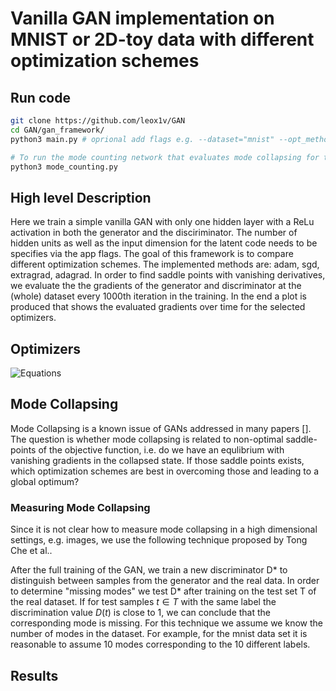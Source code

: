 # Vanilla GAN implementation on MNIST or 2D-toy data with different optimization schemes
## Run code
``` bash
git clone https://github.com/leox1v/GAN
cd GAN/gan_framework/
python3 main.py # oprional add flags e.g. --dataset="mnist" --opt_methods="adam sgd extragrad adagrad"

# To run the mode counting network that evaluates mode collapsing for the specified experiment 
python3 mode_counting.py
```

## High level Description
Here we train a simple vanilla GAN with only one hidden layer with a ReLu activation in both the generator and the disciriminator. The number of hidden units as well as the input dimension for the latent code needs to be specifies via the app flags.
The goal of this framework is to compare different optimization schemes. The implemented methods are: adam, sgd, extragrad, adagrad. In order to find saddle points with vanishing derivatives, we evaluate the the gradients of the generator and discriminator at the (whole) dataset every 1000th iteration in the training.
In the end a plot is produced that shows the evaluated gradients over time for the selected optimizers.


## Optimizers

![Equations](/imgs/optimizers_equ.png)

<!--### SGD
$$ \Theta^{t+1} \leftarrow \Theta^t - \eta \frac{1}{n}\sum_{i=1}^n \nabla_{\Theta} J(\Theta^t; x_n, y_n) $$
### AdaGrad
AdaGrad adapts the learning rate. It sums up the gradients of the previous steps for all the parameters. The larger the sum for a specific parameter the more it has been updated already and the learning rate is chosen to be a smaller value.

$$  \begin{align} g^t_i &= \nabla_{\Theta_i} J(\Theta^t) \\
					G_{i,i} &= \sum_{\tau=0}^t (g^\tau_i)^2 \\
					\Theta^{t+1}_i &\leftarrow \Theta^{t}_i - \frac{\eta}{\sqrt{G_i,i}}\, g^t_i 
\end{align}$$  
					
Since the denominator of the update factor is the l2-norm of previous derivatives, extreme parameter updates get dampened, while parameters that get few or small updates receive higher learning rates.
### ExtraGrad
Extragradient method does an extrapolation step for the evaluation of the gradient at the next iteration.

$$  \begin{align} \Theta^{t+1/2} &\leftarrow \Theta^t - \eta \nabla_{\Theta}J(\Theta^t) \\
					 \Theta^{t+1} &\leftarrow \Theta^t - \eta \nabla_{\Theta}J(\Theta^{t+1/2})
\end{align}$$ 

### Adam
Adam also computes adptive learning rates for each parameter. Additionally, it also considers past gradients, similar to momentum.

$$  \begin{align} m^{t+1}_i &= \beta_1 m^{t}_i + (1- \beta_1) \nabla_{\Theta_i}J(\Theta^t) \\
					 v^{t+1}_i &= \beta_2 v^{t}_i + (1- \beta_2) (\nabla_{\Theta_i}J(\Theta^t))^2 \\
					 \hat{m_i} &= \frac{m^{t+1}_i}{1 - \beta_1} \\
 					 \hat{v_i} &= \frac{v^{t+1}_i}{1 - \beta_2} \\
 					 \Theta^{t+1}_i &\leftarrow \Theta^{t}_i - \eta \frac{\hat{m_i}}{\sqrt{\hat{v_i}} + \epsilon}
\end{align}$$ 
-->

## Mode Collapsing
Mode Collapsing is a known issue of GANs addressed in many papers []. The question is whether mode collapsing is related to non-optimal saddle-points of the objective function, i.e. do we have an equlibrium with vanishing gradients in the collapsed state. If those saddle points exists, which optimization schemes are best in overcoming those and leading to a global optimum?
### Measuring Mode Collapsing
Since it is not clear how to measure mode collapsing in a high dimensional settings, e.g. images, we use the following technique proposed by Tong Che et al..

After the full training of the GAN, we train a new discriminator D* to distinguish between samples from the generator and the real data. In order to determine "missing modes" we test D* after training on the test set T of the real dataset. If for test samples $t \in T$ with the same label the discrimination value $D(t)$ is close to 1, we can conclude that the corresponding mode is missing. For this technique we assume we know the number of modes in the dataset. For example, for the mnist data set it is reasonable to assume 10 modes corresponding to the 10 different labels.  



## Results